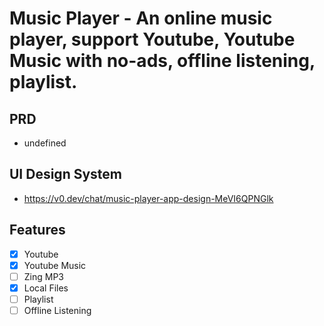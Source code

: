 # Music Player - An online music player, support Youtube, Youtube Music with no-ads, offline listening, playlist.

## PRD
- undefined

## UI Design System
- https://v0.dev/chat/music-player-app-design-MeVI6QPNGlk

## Features
- [X] Youtube
- [X] Youtube Music
- [ ] Zing MP3
- [X] Local Files
- [ ] Playlist
- [ ] Offline Listening
